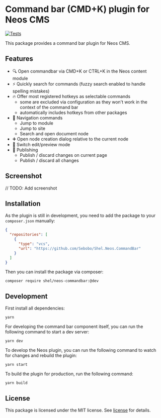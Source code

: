 # Command bar (CMD+K) plugin for Neos CMS

[![Tests](https://github.com/Sebobo/Shel.Neos.CommandBar/actions/workflows/tests.yml/badge.svg)](https://github.com/Sebobo/Shel.Neos.CommandBar/actions/workflows/tests.yml)

This package provides a command bar plugin for Neos CMS.

## Features

* 🔍 Open commandbar via CMD+K or CTRL+K in the Neos content module
* ⚡️ Quickly search for commands (fuzzy search enabled to handle spelling mistakes)
* 🔥 Offer most registered hotkeys as selectable commands 
  * some are excluded via configuration as they won't work in the context of the command bar
  * automatically includes hotkeys from other packages
* 🧭 Navigation commands
  * Jump to module
  * Jump to site
  * Search and open document node
* ➕ Open node creation dialog relative to the current node
* 📝 Switch edit/preview mode
* 📰 Publishing
  * Publish / discard changes on current page
  * Publish / discard all changes

## Screenshot

// TODO: Add screenshot

## Installation

As the plugin is still in development, you need to add the package to your `composer.json` manually:

```json
{
  "repositories": [
    {
      "type": "vcs",
      "url": "https://github.com/Sebobo/Shel.Neos.CommandBar"
    }
  ]
}
```

Then you can install the package via composer:

```console
composer require shel/neos-commandbar:@dev
```

## Development

First install all dependencies:

```console
yarn
```

For developing the command bar component itself, you can run the following command to start a dev server:

```console
yarn dev
```

To develop the Neos plugin, you can run the following command to watch for changes and rebuild the plugin:

```console
yarn start
```

To build the plugin for production, run the following command:

```console
yarn build
```

## License

This package is licensed under the MIT license. See [license](LICENSE.txt) for details.
